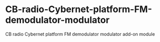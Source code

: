 # CB-radio-Cybernet-platform-FM-demodulator-modulator
CB radio Cybernet platform FM demodulator modulator add-on module
